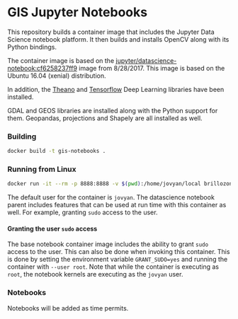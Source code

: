 # GIS Jupyter Notebooks

This repository builds a container image that includes the Jupyter Data
Science notebook platform.  It then builds and installs OpenCV along with
its Python bindings.

The container image is based on the
[jupyter/datascience-notebook:cf6258237ff9](https://github.com/jupyter/docker-stacks/tree/master/datascience-notebook)
image from 8/28/2017.  This image is based on the Ubuntu 16.04 (xenial)
distribution.

In addition, the [Theano](http://deeplearning.net/software/theano/)
and [Tensorflow](https://www.tensorflow.org/) Deep Learning libraries have been installed.

GDAL and GEOS libraries are installed along with the Python support for them.  Geopandas,
projections and Shapely are all installed as well.

### Building

```bash
docker build -t gis-notebooks .
```

### Running from Linux

```bash
docker run -it --rm -p 8888:8888 -v $(pwd):/home/jovyan/local brillozon/gis-notebooks
```

The default user for the container is `jovyan`.  The datascience notebook
parent includes features that can be used at run time with this container
as well.  For example, granting `sudo` access to the user.

#### Granting the user `sudo` access

The base notebook container image includes the ability to grant `sudo`
access to the user.  This can also be done when invoking this container.
This is done by setting the environment variable `GRANT_SUDO=yes` and
running the container with `--user root`.  Note that while the container
is executing as `root`, the notebook kernels are executing as the
`jovyan` user.

### Notebooks

Notebooks will be added as time permits.
